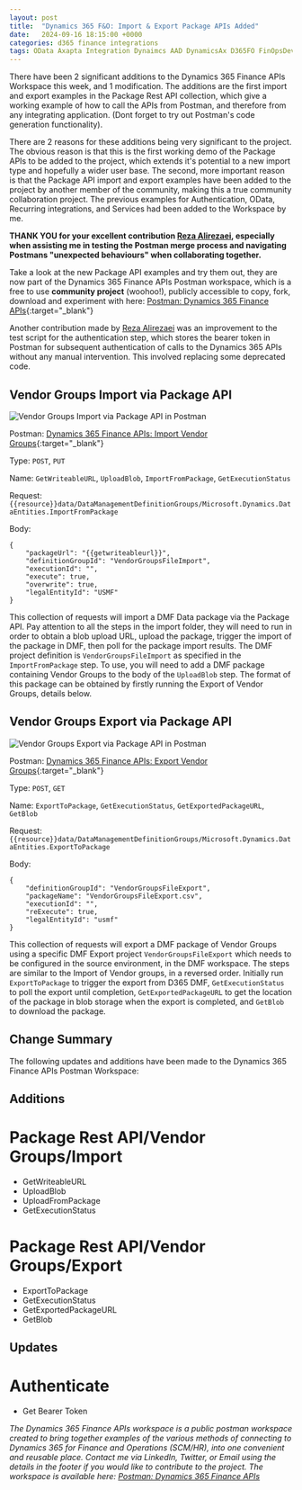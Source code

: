 ```yaml
---
layout: post
title:  "Dynamics 365 F&O: Import & Export Package APIs Added"
date:   2024-09-16 18:15:00 +0000
categories: d365 finance integrations
tags: OData Axapta Integration Dynaimcs AAD DynamicsAx D365FO FinOpsDevOps App registration MSDyn365FO AXCommunityBlog EntraID D365 Dynamics365 MSDAX X++ DAX MSDyn365 Entra Dyn365 Dyn365FO SysAdmin D365 AAD Azure Active Directory DMF Postman
---
```


There have been 2 significant additions to the Dynamics 365 Finance APIs Workspace this week, and 1 modification. The additions are the first import and export examples in the Package Rest API collection, which give a working example of how to call the APIs from Postman, and therefore from any integrating application. (Dont forget to try out Postman's code generation functionality). 

There are 2 reasons for these additions being very significant to the project. The obvious reason is that this is the first working demo of the Package APIs to be added to the project, which extends it's potential to a new import type and hopefully a wider user base. The second, more important reason is that the Package API import and export examples have been added to the project by another member of the community, making this a true community collaboration project. The previous examples for Authentication, OData, Recurring integrations, and Services had been added to the Workspace by me.

**THANK YOU for your excellent contribution [Reza Alirezaei](https://www.linkedin.com/in/rezaal/), especially when assisting me in testing the Postman merge process and navigating Postmans "unexpected behaviours" when collaborating together.** 

Take a look at the new Package API examples and try them out, they are now part of the Dynamics 365 Finance APIs Postman workspace, which is a free to use **community project** (woohoo!), publicly accessible to copy, fork, download and experiment with here: [Postman: Dynamics 365 Finance APIs](https://www.postman.com/anthonyblakedev/workspace/dynamics-365-finance-apis){:target="_blank"}

Another contribution made by [Reza Alirezaei](https://www.linkedin.com/in/rezaal/) was an improvement to the test script for the authentication step, which stores the bearer token in Postman for subsequent authentication of calls to the Dynamics 365 APIs without any manual intervention. This involved replacing some deprecated code. 

## Vendor Groups Import via Package API

![Vendor Groups Import via Package API in Postman](/assets/images/2024-09-16/1.PNG)

Postman: [Dynamics 365 Finance APIs: Import Vendor Groups](https://www.postman.com/anthonyblakedev/workspace/dynamics-365-finance-apis/request/22139284-f7b5f6ea-8423-4fb3-8dcb-547c4688cec2?action=share&source=copy-link&creator=22139284&active-environment=a6fe8359-b53f-49db-bd87-616db2899d1a){:target="_blank"}

Type: `POST`, `PUT`

Name: `GetWriteableURL`, `UploadBlob`, `ImportFromPackage`, `GetExecutionStatus` 

Request: `{{resource}}data/DataManagementDefinitionGroups/Microsoft.Dynamics.DataEntities.ImportFromPackage`

Body: 
```
{
    "packageUrl": "{{getwriteableurl}}",
    "definitionGroupId": "VendorGroupsFileImport",
    "executionId": "",
    "execute": true,
    "overwrite": true,
    "legalEntityId": "USMF"
}
```
This collection of requests will import a DMF Data package via the Package API. Pay attention to all the steps in the import folder, they will need to run in order to obtain a blob upload URL, upload the package, trigger the import of the package in DMF, then poll for the package import results. The DMF project definition is `VendorGroupsFileImport` as specified in the `ImportFromPackage` step. To use, you will need to add a DMF package containing Vendor Groups to the body of the `UploadBlob` step. The format of this package can be obtained by firstly running the Export of Vendor Groups, details below.

## Vendor Groups Export via Package API

![Vendor Groups Export via Package API in Postman](/assets/images/2024-09-16/2.PNG)

Postman: [Dynamics 365 Finance APIs: Export Vendor Groups](https://www.postman.com/anthonyblakedev/workspace/dynamics-365-finance-apis/request/22139284-42187332-09cd-40f8-9f18-30b36eda0f48?action=share&source=copy-link&creator=22139284&active-environment=a6fe8359-b53f-49db-bd87-616db2899d1a){:target="_blank"}

Type: `POST`, `GET`

Name: `ExportToPackage`, `GetExecutionStatus`, `GetExportedPackageURL`, `GetBlob`

Request: `{{resource}}data/DataManagementDefinitionGroups/Microsoft.Dynamics.DataEntities.ExportToPackage`

Body:
```
{
    "definitionGroupId": "VendorGroupsFileExport",
    "packageName": "VendorGroupsFileExport.csv",
    "executionId": "",
    "reExecute": true,
    "legalEntityId": "usmf"
}
```

This collection of requests will export a DMF package of Vendor Groups using a specific DMF Export project `VendorGroupsFileExport` which needs to be configured in the source environment, in the DMF workspace. The steps are similar to the Import of Vendor groups, in a reversed order. Initially run `ExportToPackage` to trigger the export from D365 DMF, `GetExecutionStatus` to poll the export until completion, `GetExportedPackageURL` to get the location of the package in blob storage when the export is completed, and `GetBlob` to download the package.

## Change Summary

The following updates and additions have been made to the Dynamics 365 Finance APIs Postman Workspace:

## Additions

# Package Rest API/Vendor Groups/Import
- GetWriteableURL
- UploadBlob
- UploadFromPackage
- GetExecutionStatus

# Package Rest API/Vendor Groups/Export
- ExportToPackage
- GetExecutionStatus
- GetExportedPackageURL
- GetBlob

## Updates

# Authenticate
- Get Bearer Token

_The Dynamics 365 Finance APIs workspace is a public postman workspace created to bring together examples of the various methods of connecting to Dynamics 365 for Finance and Operations (SCM/HR), into one convenient and reusable place. Contact me via LinkedIn, Twitter, or Email using the details in the footer if you would like to contribute to the project. The workspace is available here: [Postman: Dynamics 365 Finance APIs](https://www.postman.com/anthonyblakedev/workspace/dynamics-365-finance-apis)_


